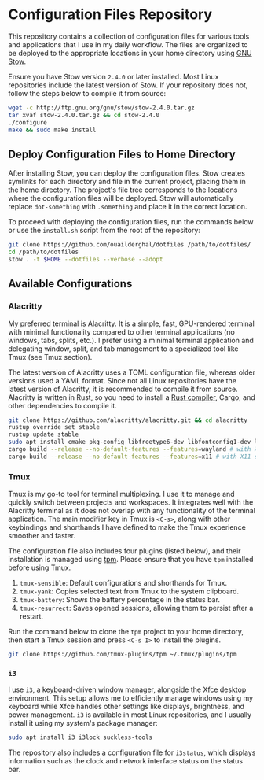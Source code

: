 # Configuration Files Repository

This repository contains a collection of configuration files for various tools
and applications that I use in my daily workflow. The files are organized to be
deployed to the appropriate locations in your home directory using [GNU Stow](https://www.gnu.org/software/stow/).

Ensure you have Stow version `2.4.0` or later installed. Most Linux repositories
include the latest version of Stow. If your repository does not, follow the
steps below to compile it from source:

```bash
wget -c http://ftp.gnu.org/gnu/stow/stow-2.4.0.tar.gz
tar xvaf stow-2.4.0.tar.gz && cd stow-2.4.0
./configure
make && sudo make install
```

## Deploy Configuration Files to Home Directory

After installing Stow, you can deploy the configuration files. Stow creates
symlinks for each directory and file in the current project, placing them in the
home directory. The project's file tree corresponds to the locations where the
configuration files will be deployed. Stow will automatically replace
`dot-something` with `.something` and place it in the correct location.

To proceed with deploying the configuration files, run the commands below or use
the `install.sh` script from the root of the repository:

```bash
git clone https://github.com/ouailderghal/dotfiles /path/to/dotfiles/
cd /path/to/dotfiles
stow . -t $HOME --dotfiles --verbose --adopt
```

## Available Configurations

### Alacritty

My preferred terminal is Alacritty. It is a simple, fast, GPU-rendered terminal
with minimal functionality compared to other terminal applications (no windows,
tabs, splits, etc.). I prefer using a minimal terminal application and
delegating window, split, and tab management to a specialized tool like Tmux
(see Tmux section).

The latest version of Alacritty uses a TOML configuration file, whereas older
versions used a YAML format. Since not all Linux repositories have the latest
version of Alacritty, it is recommended to compile it from source. Alacritty is
written in Rust, so you need to install a [Rust compiler](https://rustup.rs/),
Cargo, and other dependencies to compile it.

```bash
git clone https://github.com/alacritty/alacritty.git && cd alacritty
rustup override set stable
rustup update stable
sudo apt install cmake pkg-config libfreetype6-dev libfontconfig1-dev libxcb-xfixes0-dev libxkbcommon-dev python3
cargo build --release --no-default-features --features=wayland # with Wayland support
cargo build --release --no-default-features --features=x11 # with X11 support
```

### Tmux

Tmux is my go-to tool for terminal multiplexing. I use it to manage and quickly
switch between projects and workspaces. It integrates well with the Alacritty
terminal as it does not overlap with any functionality of the terminal
application. The main modifier key in Tmux is `<C-s>`, along with other
keybindings and shorthands I have defined to make the Tmux experience smoother
and faster.

The configuration file also includes four plugins (listed below), and their
installation is managed using [tpm](https://github.com/tmux-plugins/tpm). Please
ensure that you have `tpm` installed before using Tmux.

1. `tmux-sensible`: Default configurations and shorthands for Tmux.
2. `tmux-yank`: Copies selected text from Tmux to the system clipboard.
3. `tmux-battery`: Shows the battery percentage in the status bar.
4. `tmux-resurrect`: Saves opened sessions, allowing them to persist after a restart.

Run the command below to clone the `tpm` project to your home directory, then
start a Tmux session and press `<C-s I>` to install the plugins.

```bash
git clone https://github.com/tmux-plugins/tpm ~/.tmux/plugins/tpm
```

### `i3`

I use `i3`, a keyboard-driven window manager, alongside the
[Xfce](https://www.xfce.org/) desktop environment. This setup allows me to
efficiently manage windows using my keyboard while Xfce handles other settings
like displays, brightness, and power management. `i3` is available in most Linux
repositories, and I usually install it using my system's package manager:

```bash
sudo apt install i3 i3lock suckless-tools
```

The repository also includes a configuration file for `i3status`, which displays
information such as the clock and network interface status on the status bar.
